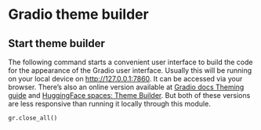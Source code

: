 # Gradio theme builder


<!-- WARNING: THIS FILE WAS AUTOGENERATED! DO NOT EDIT! -->

## Start theme builder

The following command starts a convenient user interface to build the
code for the appearance of the Gradio user interface. Usually this will
be running on your local device on http://127.0.0.1:7860. It can be
accessed via your browser. There’s also an online version available at
[Gradio docs Theming guide](https://www.gradio.app/guides/theming-guide)
and [HuggingFace spaces: Theme
Builder](https://huggingface.co/spaces/Nymbo/gradio_theme_builder). But
both of these versions are less responsive than running it locally
through this module.

``` python
gr.close_all()
```
